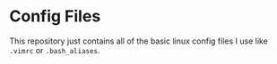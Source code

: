 # Config Files
This repository just contains all of the basic linux config files I use like `.vimrc` or `.bash_aliases`.
